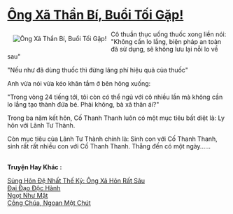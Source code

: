 <a href="https://utruyen.com/truyen/ong-xa-than-bi-buoi-toi-gap/17361/" title="Ông Xã Thần Bí, Buổi Tối Gặp!"><h1>Ông Xã Thần Bí, Buổi Tối Gặp!</h1></a><div style="display:table"><img align="right" style="float: left; padding: 10px;" src="https://utruyen.com/images/story/200x260/ong-xa-than-bi-buoi-toi-gap.jpg" alt="Ông Xã Thần Bí, Buổi Tối Gặp!">Cô thuần thục uống thuốc xong liền nói: "Không cần lo lắng, biện pháp an toàn đã sử dụng, sẽ không lưu lại nỗi lo về sau"<p></p>"Nếu như đã dùng thuốc thì đừng lãng phí hiệu quả của thuốc"<p></p>Anh vừa nói vừa kéo khăn tắm ở bên hông xuống:<p></p>"Trong vòng 24 tiếng tới, tôi còn có thể ngủ với cô nhiều lần mà không cần lo lắng tạo thành đứa bé. Phải không, bà xã thân ái?"<p></p>Trong ba năm kết hôn, Cố Thanh Thanh luôn có một mục tiêu bất diệt là: Ly hôn với Lãnh Tư Thành.<p></p>Còn mục tiêu của Lãnh Tư Thành chính là: Sinh con với Cố Thanh Thanh, sinh rất rất nhiều con với Cố Thanh Thanh. Thẳng đến có một ngày……</div><p><br><b>Truyện Hay Khác :</b></p><a href="https://utruyen.com/truyen/sung-hon-de-nhat-the-ky-ong-xa-hon-rat-sau/17360/" alt="Sủng Hôn Đệ Nhất Thế Kỷ: Ông Xã Hôn Rất Sâu">Sủng Hôn Đệ Nhất Thế Kỷ: Ông Xã Hôn Rất Sâu</a><br/><a href="https://github.com/quanluxury/ngontinhhot/tree/master/truyenhay/9964/" alt="Đại Đạo Độc Hành">Đại Đạo Độc Hành</a><br/><a href="https://github.com/quanluxury/ngontinhhot/tree/master/truyenhay/19158/" alt="Ngọt Như Mật">Ngọt Như Mật</a><br/><a href="https://truyenngontinhay.wordpress.com/2019/10/03/cong-chua-ngoan-mot-chut/" alt="Công Chúa, Ngoan Một Chút">Công Chúa, Ngoan Một Chút</a><br/>